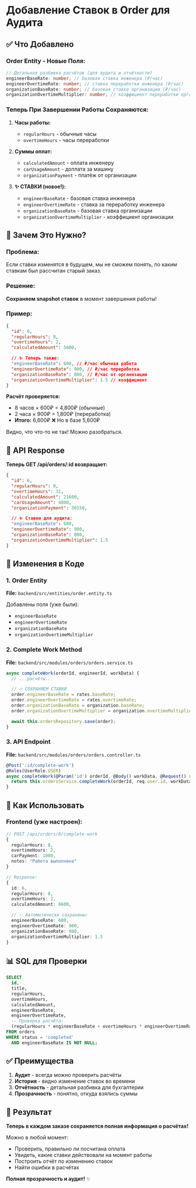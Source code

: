 # Добавление Ставок в Order для Аудита

## ✅ Что Добавлено


### Order Entity - Новые Поля:

```typescript
// Детальная разбивка расчётов (для аудита и отчётности)
engineerBaseRate: number; // базовая ставка инженера (₽/час)
engineerOvertimeRate: number; // ставка переработки инженера (₽/час)
organizationBaseRate: number; // базовая ставка организации (₽/час)
organizationOvertimeMultiplier: number; // коэффициент переработки организации
```

### Теперь При Завершении Работы Сохраняются:

1. **Часы работы:**
   - `regularHours` - обычные часы
   - `overtimeHours` - часы переработки

2. **Суммы оплат:**
   - `calculatedAmount` - оплата инженеру
   - `carUsageAmount` - доплата за машину
   - `organizationPayment` - платёж от организации

3. **✨ СТАВКИ (новое!):**
   - `engineerBaseRate` - базовая ставка инженера
   - `engineerOvertimeRate` - ставка за переработку инженера
   - `organizationBaseRate` - базовая ставка организации
   - `organizationOvertimeMultiplier` - коэффициент организации

## 🎯 Зачем Это Нужно?

### Проблема:

Если ставки изменятся в будущем, мы не сможем понять, по каким ставкам был рассчитан старый заказ.

### Решение:

**Сохраняем snapshot ставок** в момент завершения работы!

### Пример:

```json
{
  "id": 6,
  "regularHours": 8,
  "overtimeHours": 2,
  "calculatedAmount": 5600,

  // ✨ Теперь также:
  "engineerBaseRate": 600, // ₽/час обычная работа
  "engineerOvertimeRate": 900, // ₽/час переработка
  "organizationBaseRate": 800, // ₽/час от организации
  "organizationOvertimeMultiplier": 1.5 // коэффициент
}
```

**Расчёт проверяется:**

- 8 часов × 600₽ = 4,800₽ (обычные)
- 2 часа × 900₽ = 1,800₽ (переработка)
- **Итого:** 6,600₽ ❌ Но в базе 5,600₽

Видно, что что-то не так! Можно разобраться.

## 📝 API Response

**Теперь GET /api/orders/:id возвращает:**

```json
{
  "id": 6,
  "regularHours": 0,
  "overtimeHours": 31,
  "calculatedAmount": 21600,
  "carUsageAmount": 4000,
  "organizationPayment": 30150,

  // ✨ Ставки для аудита:
  "engineerBaseRate": 600,
  "engineerOvertimeRate": 900,
  "organizationBaseRate": 800,
  "organizationOvertimeMultiplier": 1.5
}
```

## 🔧 Изменения в Коде

### 1. Order Entity

**File:** `backend/src/entities/order.entity.ts`

Добавлены поля (уже были):

- `engineerBaseRate`
- `engineerOvertimeRate`
- `organizationBaseRate`
- `organizationOvertimeMultiplier`

### 2. Complete Work Method

**File:** `backend/src/modules/orders/orders.service.ts`

```typescript
async completeWork(orderId, engineerId, workData) {
  // ...расчёты...

  // 🔥 СОХРАНЯЕМ СТАВКИ
  order.engineerBaseRate = rates.baseRate;
  order.engineerOvertimeRate = rates.overtimeRate;
  order.organizationBaseRate = organization.baseRate;
  order.organizationOvertimeMultiplier = organization.overtimeMultiplier;

  await this.ordersRepository.save(order);
}
```

### 3. API Endpoint

**File:** `backend/src/modules/orders/orders.controller.ts`

```typescript
@Post(':id/complete-work')
@Roles(UserRole.USER)
async completeWork(@Param('id') orderId, @Body() workData, @Request() req) {
  return this.ordersService.completeWork(orderId, req.user.id, workData);
}
```

## 🚀 Как Использовать

### Frontend (уже настроен):

```typescript
// POST /api/orders/6/complete-work
{
  regularHours: 8,
  overtimeHours: 2,
  carPayment: 1000,
  notes: "Работа выполнена"
}

// Response:
{
  id: 6,
  regularHours: 8,
  overtimeHours: 2,
  calculatedAmount: 6600,

  // ✨ Автоматически сохранены:
  engineerBaseRate: 600,
  engineerOvertimeRate: 900,
  organizationBaseRate: 800,
  organizationOvertimeMultiplier: 1.5
}
```

## 📊 SQL для Проверки

```sql
SELECT
  id,
  title,
  regularHours,
  overtimeHours,
  calculatedAmount,
  engineerBaseRate,
  engineerOvertimeRate,
  -- Проверка расчёта:
  (regularHours * engineerBaseRate + overtimeHours * engineerOvertimeRate) as calculated_check
FROM orders
WHERE status = 'completed'
  AND engineerBaseRate IS NOT NULL;
```

## ✅ Преимущества

1. **Аудит** - всегда можно проверить расчёты
2. **История** - видно изменение ставок во времени
3. **Отчётность** - детальная разбивка для бухгалтерии
4. **Прозрачность** - понятно, откуда взялись суммы

## 🎉 Результат

**Теперь в каждом заказе сохраняется полная информация о расчётах!**

Можно в любой момент:

- Проверить, правильно ли посчитана оплата
- Увидеть, какие ставки действовали на момент работы
- Построить отчёт по изменению ставок
- Найти ошибки в расчётах

**Полная прозрачность и аудит!** ✨
